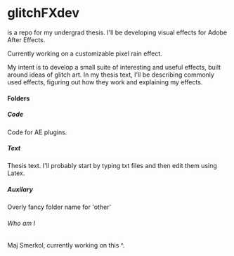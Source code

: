 # glitchFXdev
is a repo for my undergrad thesis. I'll be developing visual effects for Adobe After Effects.

Currently working on a customizable pixel rain effect.

My intent is to develop a small suite of interesting and useful effects, built around ideas of glitch art.
In my thesis text, I'll be describing commonly used effects, figuring out how they work and explaining my effects.

#### Folders
##### Code
Code for AE plugins. 
##### Text
Thesis text. I'll probably start by typing txt files and then edit them using Latex.
##### Auxilary
Overly fancy folder name for 'other' 

###### Who am I
Maj Smerkol, currently working on this ^.